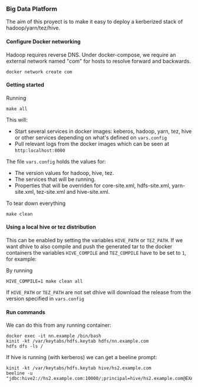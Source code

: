 ### Big Data Platform

The aim of this proyect is to make it easy to deploy a kerberized stack of hadoop/yarn/tez/hive.

#### Configure Docker networking

Hadoop requires reverse DNS.  Under docker-compose, we require an external network named "com" 
for hosts to resolve forward and backwards.

```
docker network create com
```

#### Getting started

Running
```
make all
```

This will:
- Start several services in docker images: keberos, hadoop, yarn, tez, hive or other services
depending on what's defined on `vars.config`
- Pull relevant logs from the docker images which can be seen at `http:localhost:8000`

The file `vars.config` holds the values for:
- The version values for hadoop, hive, tez. 
- The services that will be running.
- Properties that will be overriden for core-site.xml, hdfs-site.xml, yarn-site.xml, tez-site.xml and hive-site.xml.

To tear down everything
```
make clean
```

#### Using a local hive or tez distribution

This can be enabled by setting the variables `HIVE_PATH` or `TEZ_PATH`. If we want dhive to also compile and push
the generated tar to the docker containers the variables `HIVE_COMPILE` and `TEZ_COMPILE` have to be set to `1`,
for example:

By running
```
HIVE_COMPILE=1 make clean all
```

If `HIVE_PATH` or `TEZ_PATH` are not set dhive will download the release from the version specified in `vars.config`


#### Run commands

We can do this from any running container:
```
docker exec -it nn.example /bin/bash
kinit -kt /var/keytabs/hdfs.keytab hdfs/nn.example.com
hdfs dfs -ls /
```

If hive is running (with kerberos) we can get a beeline prompt:
```
kinit -kt /var/keytabs/hdfs.keytab hive/hs2.example.com
beeline -u "jdbc:hive2://hs2.example.com:10000/;principal=hive/hs2.example.com@EXAMPLE.COM;hive.server2.proxy.user=hive/hs2.example.com@EXAMPLE.COM"
```






